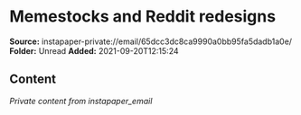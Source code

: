 # Memestocks and Reddit redesigns

**Source:** instapaper-private://email/65dcc3dc8ca9990a0bb95fa5dadb1a0e/
**Folder:** Unread
**Added:** 2021-09-20T12:15:24




## Content
*Private content from instapaper_email*
